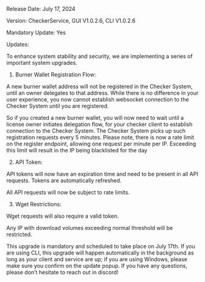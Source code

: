 Release Date: July 17, 2024

Version: CheckerService, GUI V1.0.2.6, CLI V1.0.2.6

Mandatory Update: Yes

Updates:

To enhance system stability and security, we are implementing a series of important system upgrades.

1. Burner Wallet Registration Flow: 

A new burner wallet address will not be registered in the Checker System, until an owner delegates to that address. While there is no difference in your user experience, you now cannot establish websocket connection to the Checker System until you are registered.

So if you created a new burner wallet, you will now need to wait until a license owner initiates delegation flow, for your checker client to establish connection to the Checker System. The Checker System picks up such registration requests every 5 minutes. Please note, there is now a rate limit on the register endpoint, allowing one request per minute per IP. Exceeding this limit will result in the IP being blacklisted for the day

2. API Token:

API tokens will now have an expiration time and need to be present in all API requests. Tokens are automatically refreshed.

All API requests will now be subject to rate limits.

3. Wget Restrictions: 

Wget requests will also require a valid token.

Any IP with download volumes exceeding normal threshold will be restricted.

This upgrade is mandatory and scheduled to take place on July 17th. If you are using CLI, this upgrade will happen automatically in the background as long as your client and service are up; if you are using Windows, please make sure you confirm on the update popup. If you have any questions, please don’t hesitate to reach out in discord!
